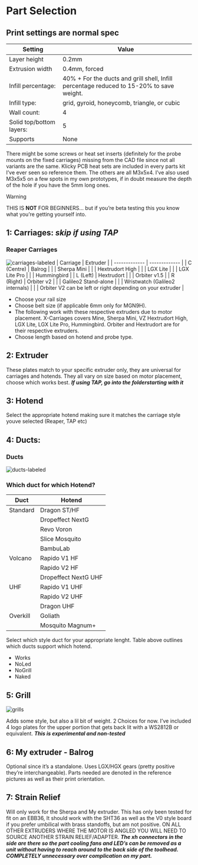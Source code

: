# Part Selection

## Print settings are normal spec

| Setting  | Value |
| ------------- | ------------- |
| Layer height  | 0.2mm  |
| Extrusion width  | 0.4mm, forced  |
| Infill percentage:  | 40% + For the ducts and grill shell, Infill percentage reduced to 15-20% to save weight. |
| Infill type:  | grid, gyroid, honeycomb, triangle, or cubic  |
| Wall count: | 4 |
| Solid top/bottom layers:  | 5 |
| Supports  | None  |

There might be some screws or heat set inserts (definitely for the probe
mounts on the fixed carriages) missing from the CAD file since not all
variants are the same. Klicky PCB heat sets are included in every parts kit
I’ve ever seen so reference them. The others are all M3x5x4. I’ve also used
M3x5x5 on a few spots in my own prototypes, if in doubt measure the depth
of the hole if you have the 5mm long ones.
> [!WARNING]
> THIS IS **NOT** FOR BEGINNERS… but if you’re beta testing this you know what you’re getting yourself into.

## 1: Carriages: ***skip if using TAP***
### Reaper Carriages
![carriages-labeled](https://github.com/APD-Machines/Reaper/assets/5345379/fbcacf18-29ad-463f-90ae-3c9d665c963b)
| Carriage  | Extruder |
| ------------- | ------------- |
| C (Centre)  | Balrog  |
| | Sherpa Mini |
| | Hextrudort High |
| | LGX Lite |
| | LGX Lite Pro |
| | Hummingbird |
| L (Left) | Hextrudort |
| | Orbiter v1.5 |
| R (Right) | Orbiter v2 |
| | Galileo2 Stand-alone |
| | Wristwatch (Galileo2 internals) |
| | Orbiter V2 can be left or right depending on your extruder |

- Choose your rail size
- Choose belt size (if applicable 6mm only for MGN9H).
- The following work with these respective extruders due to motor placement.
X-Carriages covers Mine, Sherpa Mini, VZ Hextrudort High, LGX Lite, LGX
Lite Pro, Hummingbird. Orbiter and Hextrudort are for their respective
extruders.
- Choose length based on hotend and probe type.

## 2: Extruder
These plates match to your specific extruder only, they
are universal for carriages and hotends. They all vary on size based on motor placement, choose which works best. 
***If using TAP, go into the folderstarting with it***

## 3: Hotend
Select the appropriate hotend making sure it matches the carriage style youve selected (Reaper, TAP etc)

## 4: Ducts:

### Ducts
![ducts-labeled](https://github.com/APD-Machines/Reaper/assets/5345379/ee806d09-a794-4884-9879-2c3af0cb90d2)

### Which duct for which Hotend?
| Duct  | Hotend |
| ------------- | ------------- |
| Standard  | Dragon ST/HF  |
| | Dropeffect NextG |
| | Revo Voron |
| | Slice Mosquito|
| | BambuLab |
| Volcano | Rapido V1 HF |
| | Rapido V2 HF |
| | Dropeffect NextG UHF |
| UHF | Rapido V1 UHF |
| | Rapido V2 UHF |
| | Dragon UHF |
| Overkill | Goliath  |
| | Mosquito Magnum+ |

Select which style duct for your appropriate lenght. Table above outlines which ducts support which hotend.
- Works
- NoLed
- NoGrill
- Naked

  
## 5: Grill 
![grills](https://github.com/APD-Machines/Reaper/assets/5345379/cf538094-1d2b-4dbf-82b2-1e5667ebe5ac)

Adds some style, but also a lil bit of weight. 2 Choices for now. I’ve
included 4 logo plates for the upper portion that gets back lit with a
WS2812B or equivalent.
***This is experimental and non-tested***

## 6: My extruder - Balrog
Optional since it’s a standalone. Uses LGX/HGX gears (pretty positive they’re interchangeable). Parts needed are denoted in the reference
pictures as well as their print orientation.

## 7: Strain Relief
Will only work for the Sherpa and My extruder. This has only
been tested for fit on an EBB36, It should work with the SHT36 as well as the
V0 style board if you prefer umbilical with brass standoffs, but am not
positive. ON ALL OTHER EXTRUDERS WHERE THE MOTOR IS ANGLED YOU
WILL NEED TO SOURCE ANOTHER STRAIN RELIEF/ADAPTER.
***The xh connectors in the side are there so the part cooling fans and LED’s
can be removed as a unit without having to reach around to the back side of
the toolhead. COMPLETELY unnecessary over complication on my part.***
